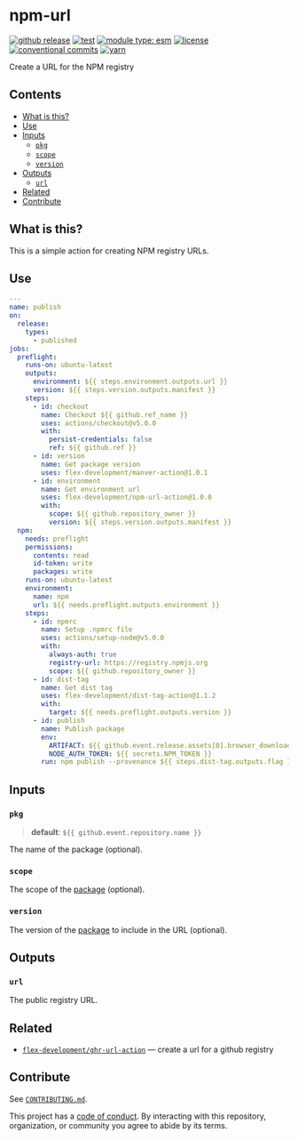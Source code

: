 # npm-url

[![github release](https://img.shields.io/github/v/release/flex-development/npm-url-action.svg?include_prereleases\&sort=semver)](https://github.com/flex-development/npm-url-action/releases/latest)
[![test](https://github.com/flex-development/npm-url-action/actions/workflows/test.yml/badge.svg)](https://github.com/flex-development/npm-url-action/actions/workflows/test.yml)
[![module type: esm](https://img.shields.io/badge/module%20type-esm-brightgreen)](https://github.com/voxpelli/badges-cjs-esm)
[![license](https://img.shields.io/github/license/flex-development/npm-url-action.svg)](LICENSE.md)
[![conventional commits](https://img.shields.io/badge/-conventional%20commits-fe5196?logo=conventional-commits\&logoColor=ffffff)](https://conventionalcommits.org)
[![yarn](https://img.shields.io/badge/-yarn-2c8ebb?style=flat\&logo=yarn\&logoColor=ffffff)](https://yarnpkg.com)

Create a URL for the NPM registry

## Contents

- [What is this?](#what-is-this)
- [Use](#use)
- [Inputs](#inputs)
  - [`pkg`](#pkg)
  - [`scope`](#scope)
  - [`version`](#version)
- [Outputs](#outputs)
  - [`url`](#url)
- [Related](#related)
- [Contribute](#contribute)

## What is this?

This is a simple action for creating NPM registry URLs.

## Use

```yaml
---
name: publish
on:
  release:
    types:
      - published
jobs:
  preflight:
    runs-on: ubuntu-latest
    outputs:
      environment: ${{ steps.environment.outputs.url }}
      version: ${{ steps.version.outputs.manifest }}
    steps:
      - id: checkout
        name: Checkout ${{ github.ref_name }}
        uses: actions/checkout@v5.0.0
        with:
          persist-credentials: false
          ref: ${{ github.ref }}
      - id: version
        name: Get package version
        uses: flex-development/manver-action@1.0.1
      - id: environment
        name: Get environment url
        uses: flex-development/npm-url-action@1.0.0
        with:
          scope: ${{ github.repository_owner }}
          version: ${{ steps.version.outputs.manifest }}
  npm:
    needs: preflight
    permissions:
      contents: read
      id-token: write
      packages: write
    runs-on: ubuntu-latest
    environment:
      name: npm
      url: ${{ needs.preflight.outputs.environment }}
    steps:
      - id: npmrc
        name: Setup .npmrc file
        uses: actions/setup-node@v5.0.0
        with:
          always-auth: true
          registry-url: https://registry.npmjs.org
          scope: ${{ github.repository_owner }}
      - id: dist-tag
        name: Get dist tag
        uses: flex-development/dist-tag-action@1.1.2
        with:
          target: ${{ needs.preflight.outputs.version }}
      - id: publish
        name: Publish package
        env:
          ARTIFACT: ${{ github.event.release.assets[0].browser_download_url }}
          NODE_AUTH_TOKEN: ${{ secrets.NPM_TOKEN }}
        run: npm publish --provenance ${{ steps.dist-tag.outputs.flag }} $ARTIFACT
```

## Inputs

### `pkg`

> **default**: `${{ github.event.repository.name }}`

The name of the package (optional).

### `scope`

The scope of the [package](#pkg) (optional).

### `version`

The version of the [package](#pkg) to include in the URL (optional).

## Outputs

### `url`

The public registry URL.

## Related

- [`flex-development/ghr-url-action`][ghr-url-action] — create a url for a github registry

## Contribute

See [`CONTRIBUTING.md`](CONTRIBUTING.md).

This project has a [code of conduct](./CODE_OF_CONDUCT.md). By interacting with this repository, organization, or
community you agree to abide by its terms.

[ghr-url-action]: https://github.com/flex-development/ghr-url-action
